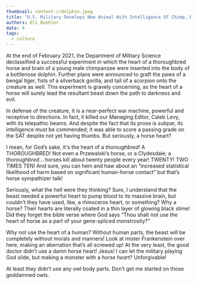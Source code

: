 ```yaml
---
thumbnail: content://dolphin.jpeg
title: "U.S. Military Develops New Animal With Intelligence Of Chimp, Body Of Dolphin, And Hate-Filled Heart Of Horse "
authors: Eli Buehler
date: 9
tags:
  - culture
---
```


At the end of February 2021, the Department of Military Science declassified a successful experiment in which the heart of a thoroughbred horse and brain of a young male chimpanzee were inserted into the body of a bottlenose dolphin. Further plans were announced to graft the paws of a bengal tiger, fists of a silverback gorilla, and tail of a scorpion onto the creature as well. This experiment is gravely concerning, as the heart of a horse will surely lead the resultant beast down the path to darkness and evil.

In defense of the creature, it is a near-perfect war machine, powerful and receptive to directions. In fact, it killed our Managing Editor, Caleb Levy, with its telepathic beams. And despite the fact that its prose is subpar, its intelligence must be commended; it was able to score a passing grade on the SAT despite not yet having thumbs. But seriously, a horse heart?

I mean, for God’s sake, it's the heart of a *thoroughbred*! A THOROUGHBRED! Not even a Przewalski’s horse, or a Clydesdale; a *thoroughbred*… horses kill about twenty people every year! TWENTY! TWO TIMES TEN! And sure, you can hem and haw about an “increased statistical likelihood of harm based on significant human-horse contact” but that’s horse sympathizer talk!

Seriously, what the hell were they thinking? Sure, I understand that the beast needed a powerful heart to pump blood to its massive brain, but couldn’t they have used, like, a rhinoceros heart, or something? Why a horse? Their hearts are literally coated in a thin layer of glowing black slime! Did they forget the bible verse where God says “Thou shalt not use the heart of horse as a part of your gene-spliced monstrosity?”

Why not use the heart of a human? Without human parts, the beast will be completely without morals and manners! Look at mister Frankenstein over here, making an aberration that’s all screwed up!  At the very least, the good doctor didn’t use a damn horse heart! Jesus! I can let the military playing God slide, but making a monster with a *horse heart*? Unforgivable!

At least they didn’t use any owl body parts. Don’t get me started on those goddamned owls.